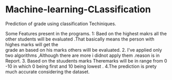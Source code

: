# Machine-learning-CLassification
Prediction of grade using classification Techiniques.



Some Features present in the programs.
1: Baed on the highest makrs all the other students will be evaluated .That basically means the person with highes marks will get the \
   grade an based on his marks others willl be evaluated.
2. I've applied only two algorithms ,Although there are more i didnot apply them .reason is in Report.
3. Based on the stuudents marks Theremarks will be in range from 0 -10 in which 0 being first and 10 being lowest . 
4.The prediction is prety much accurate considering the dataset.


